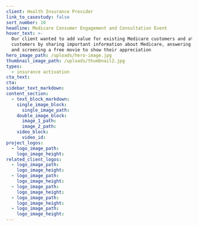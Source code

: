 ```yaml
---
client: Health Insurance Provider
link_to_casestudy: false
sort_number: 10
headline: Medicare Consumer Engagement and Consultation Event
hover_text: >-
  Our client wanted to add value for existing Medicare customers and attract new
  customers by sharing important information about Medicare, answering questions
  and screening a free movie to show their appreciation
hero_image_path: /uploads/hero-image.jpg
thumbnail_image_path: /uploads/thumbnail2.jpg
types:
  - insurance activation
cta_text:
cta:
sidebar_text_markdown:
content_section:
  - text_block_markdown:
    single_image_block:
      single_image_path:
    double_image_block:
      image_1_path:
      image_2_path:
    video_block:
      video_id:
project_logos:
  - logo_image_path:
    logo_image_height:
related_client_logos:
  - logo_image_path:
    logo_image_height:
  - logo_image_path:
    logo_image_height:
  - logo_image_path:
    logo_image_height:
  - logo_image_path:
    logo_image_height:
  - logo_image_path:
    logo_image_height:
---
```

